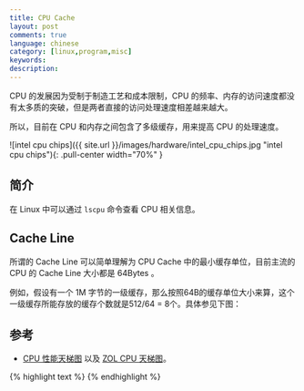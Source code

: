 ```yaml
---
title: CPU Cache
layout: post
comments: true
language: chinese
category: [linux,program,misc]
keywords:
description:
---
```


CPU 的发展因为受制于制造工艺和成本限制，CPU 的频率、内存的访问速度都没有太多质的突破，但是两者直接的访问处理速度相差越来越大。

所以，目前在 CPU 和内存之间包含了多级缓存，用来提高 CPU 的处理速度。

<!-- more -->

![intel cpu chips]({{ site.url }}/images/hardware/intel_cpu_chips.jpg "intel cpu chips"){: .pull-center width="70%" }

## 简介

在 Linux 中可以通过 `lscpu` 命令查看 CPU 相关信息。


## Cache Line

所谓的 Cache Line 可以简单理解为 CPU Cache 中的最小缓存单位，目前主流的 CPU 的 Cache Line 大小都是 64Bytes 。



例如，假设有一个 1M 字节的一级缓存，那么按照64B的缓存单位大小来算，这个一级缓存所能存放的缓存个数就是512/64 = 8个。具体参见下图：

## 参考

* [CPU 性能天梯图](http://www.mydrivers.com/zhuanti/tianti/cpu/) 以及 [ZOL CPU 天梯图](https://cpu.zol.com.cn/soc/)。

{% highlight text %}
{% endhighlight %}
